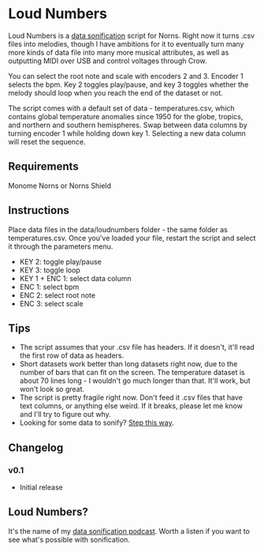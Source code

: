 # Loud Numbers

Loud Numbers is a [data sonification](https://en.wikipedia.org/wiki/Sonification) script for Norns. Right now it turns .csv files into melodies, though I have ambitions for it to eventually turn many more kinds of data file into many more musical attributes, as well as outputting MIDI over USB and control voltages through Crow.

You can select the root note and scale with encoders 2 and 3. Encoder 1 selects the bpm. Key 2 toggles play/pause, and key 3 toggles whether the melody should loop when you reach the end of the dataset or not.

The script comes with a default set of data - temperatures.csv, which contains global temperature anomalies since 1950 for the globe, tropics, and northern and southern hemispheres. Swap between data columns by turning encoder 1 while holding down key 1. Selecting a new data column will reset the sequence.

## Requirements

Monome Norns or Norns Shield

## Instructions

Place data files in the data/loudnumbers folder - the same folder as temperatures.csv. Once you've loaded your file, restart the script and select it through the parameters menu.

- KEY 2: toggle play/pause
- KEY 3: toggle loop
- KEY 1 + ENC 1: select data column
- ENC 1: select bpm
- ENC 2: select root note
- ENC 3: select scale

## Tips

- The script assumes that your .csv file has headers. If it doesn't, it'll read the first row of data as headers.
- Short datasets work better than long datasets right now, due to the number of bars that can fit on the screen. The temperature dataset is about 70 lines long - I wouldn't go much longer than that. It'll work, but won't look so great.
- The script is pretty fragile right now. Don't feed it .csv files that have text columns, or anything else weird. If it breaks, please let me know and I'll try to figure out why.
- Looking for some data to sonify? [Step this way](https://docs.google.com/spreadsheets/d/1wZhPLMCHKJvwOkP4juclhjFgqIY8fQFMemwKL2c64vk/edit#gid=0).

## Changelog

### v0.1

- Initial release

## Loud Numbers?
It's the name of my [data sonification podcast](https://www.loudnumbers.net/). Worth a listen if you want to see what's possible with sonification.

